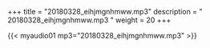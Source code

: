 +++
title = "20180328_eihjmgnhmww.mp3"
description = " 20180328_eihjmgnhmww.mp3 "
weight = 20
+++

{{< myaudio01 mp3="20180328_eihjmgnhmww.mp3" >}}

